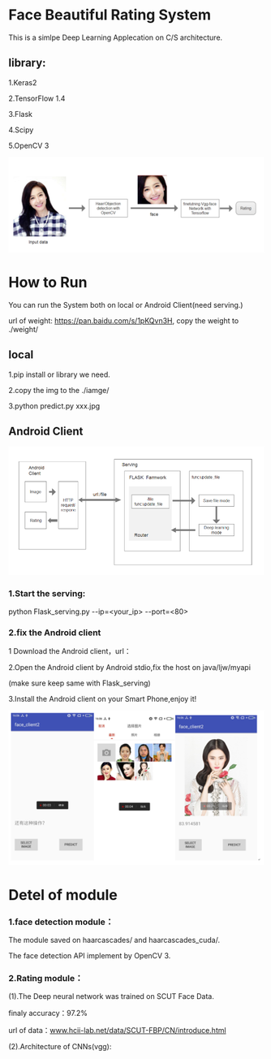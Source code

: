 # Face Beautiful Rating System
This is a simlpe Deep Learning Applecation on C/S architecture.<p>
  
## library:
1.Keras2 <p>
2.TensorFlow 1.4<p>
3.Flask<p>
4.Scipy<p>
5.OpenCV 3<p>
![](https://github.com/KirtoXX/face-v1.3/blob/master/reference/%E6%95%B0%E6%8D%AE%E6%B5%81%E5%9B%BE.png)<p>

# How to Run
You can run the System both on local or Android Client(need serving.)<p>
url of weight: https://pan.baidu.com/s/1pKQvn3H, copy the weight to  ./weight/ <p><p>

## local
1.pip install or library we need.<p>
2.copy the img to the ./iamge/ <p>
3.python predict.py xxx.jpg<p>

## Android Client
![](https://github.com/KirtoXX/face-v1.3/blob/master/reference/%E6%95%B0%E6%8D%AE%E6%B5%81%E5%9B%BEsystem.png)

### 1.Start the serving:
python Flask_serving.py --ip=<your_ip>  --port=<80> <p>

### 2.fix the Android client
1 Download the Android client，url：<p>
2.Open the Android client by Android stdio,fix the host on java/ljw/myapi  <p>
    (make sure keep same with Flask_serving)   <p>
3.Install the Android client on your Smart Phone,enjoy it!<p>
![](https://github.com/KirtoXX/face-v1.3/blob/master/reference/client.png)
  
  
# Detel of module
### 1.face detection module：
The module saved on haarcascades/ and haarcascades_cuda/.<p>
The face detection API implement by OpenCV 3.
  
### 2.Rating module：
(1).The Deep neural network was trained on SCUT Face Data.<p>
  finaly accuracy：97.2% <p> 
  url of data：www.hcii-lab.net/data/SCUT-FBP/CN/introduce.html <p>
(2).Architecture of CNNs(vgg): <p>

